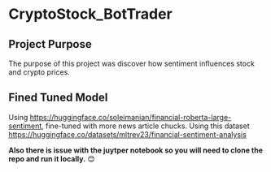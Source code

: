 # CryptoStock_BotTrader

## Project Purpose

The purpose of this project was discover how sentiment influences stock and crypto prices.


## Fined Tuned Model

Using https://huggingface.co/soleimanian/financial-roberta-large-sentiment, fine-tuned with more news article chucks.
Using this dataset https://huggingface.co/datasets/mltrev23/financial-sentiment-analysis


**Also there is issue with the juytper notebook so you will need to clone the repo and run it locally.** 😊 



